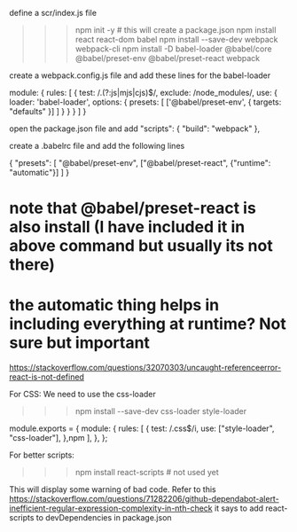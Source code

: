 define a scr/index.js file
>>> npm init -y # this will create a package.json
>>> npm install react react-dom babel 
>>> npm install --save-dev webpack webpack-cli
>>> npm install -D babel-loader @babel/core @babel/preset-env @babel/preset-react webpack

create a webpack.config.js file and add these lines for the babel-loader

module: {
  rules: [
    {
      test: /\.(?:js|mjs|cjs)$/,
      exclude: /node_modules/,
      use: {
        loader: 'babel-loader',
        options: {
          presets: [
            ['@babel/preset-env', { targets: "defaults" }]
          ]
        }
      }
    }
  ]
}


open the package.json file and add
"scripts": {
	"build": "webpack"
	},
	

create a .babelrc file and add the following lines

{
    "presets": [
        "@babel/preset-env", 
        ["@babel/preset-react", {"runtime": "automatic"}]
    ]
}

# note that @babel/preset-react is also install (I have included it in above command but usually its not there)
# the automatic thing helps in including everything at runtime? Not sure but important
https://stackoverflow.com/questions/32070303/uncaught-referenceerror-react-is-not-defined

For CSS:
We need to use the css-loader
>>> npm install --save-dev css-loader style-loader

module.exports = {
  module: {
    rules: [
      {
        test: /\.css$/i,
        use: ["style-loader", "css-loader"],
      },npm
    ],
  },
};


For better scripts:
>>> npm install react-scripts # not used yet

This will display some warning of bad code. Refer to this
https://stackoverflow.com/questions/71282206/github-dependabot-alert-inefficient-regular-expression-complexity-in-nth-check
it says to add react-scripts to devDependencies in package.json




